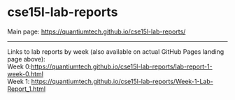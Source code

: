 # cse15l-lab-reports
Main page: https://quantiumtech.github.io/cse15l-lab-reports/

---

Links to lab reports by week (also available on actual GitHub Pages landing page above): \
Week 0:https://quantiumtech.github.io/cse15l-lab-reports/lab-report-1-week-0.html \
Week 1: https://quantiumtech.github.io/cse15l-lab-reports/Week-1-Lab-Report_1.html
